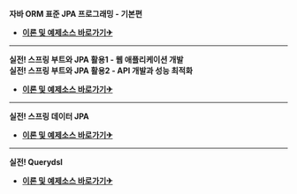 **자바 ORM 표준 JPA 프로그래밍 - 기본편**
- **[이론 및 예제소스 바로가기✈](https://github.com/song960530/JPA-Study/tree/main/hello-jpa)**

------------------------------------------------------------------------------------

**실전! 스프링 부트와 JPA 활용1 - 웹 애플리케이션 개발**  
**실전! 스프링 부트와 JPA 활용2 - API 개발과 성능 최적화**
- **[이론 및 예제소스 바로가기✈](https://github.com/song960530/JPA-Study/tree/main/jpashop)**

------------------------------------------------------------------------------------

**실전! 스프링 데이터 JPA**
- **[이론 및 예제소스 바로가기✈](https://github.com/song960530/JPA-Study/tree/main/data-jpa)**

------------------------------------------------------------------------------------

**실전! Querydsl**
- **[이론 및 예제소스 바로가기✈](https://github.com/song960530/JPA-Study/tree/main/querydsl)**
